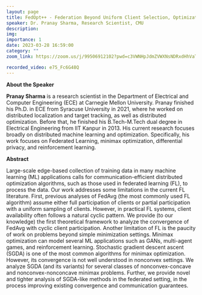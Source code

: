 ```yaml
---
layout: page
title: FedOpt++ - Federation Beyond Uniform Client Selection, Optimization Beyond Simple Minimization
speaker: Dr. Pranay Sharma, Research Scientist, CMU
description: 
img:
importance: 1
date: 2023-03-28 16:59:00
category: ""
zoom_link: https://zoom.us/j/99506912102?pwd=c3VWNHpJdmZVWXNsNDRxdHhVaTBuZz09

recorded_video: e75_Fc6G48Q
---
```

**About the Speaker** 

**Pranay Sharma** is a research scientist in the Department of Electrical and Computer Engineering (ECE) at Carnegie Mellon University. Pranay finished his Ph.D. in ECE from Syracuse University in 2021, where he worked on distributed localization and target tracking, as well as distributed optimization. Before that, he finished his B.Tech-M.Tech dual degree in Electrical Engineering from IIT Kanpur in 2013. His current research focuses broadly on distributed machine learning and optimization. Specifically, his work focuses on Federated Learning, minimax optimization, differential privacy, and reinforcement learning.

**Abstract**

Large-scale edge-based collection of training data in many machine learning (ML) applications calls for communication-efficient distributed optimization algorithms, such as those used in federated learning (FL), to process the data. Our work addresses some limitations in the current FL literature. First, previous analyses of FedAvg (the most commonly used FL algorithm) assume either full participation of clients or partial participation with a uniform sampling of clients. However, in practical FL systems, client availability often follows a natural cyclic pattern. We provide (to our knowledge) the first theoretical framework to analyze the convergence of FedAvg with cyclic client participation. Another limitation of FL is the paucity of work on problems beyond simple minimization settings. Minimax optimization can model several ML applications such as GANs, multi-agent games, and reinforcement learning. Stochastic gradient descent ascent (SGDA) is one of the most common algorithms for minimax optimization. However, its convergence is not well understood in nonconvex settings. We analyze SGDA (and its variants) for several classes of nonconvex-concave and nonconvex-nonconcave minimax problems. Further, we provide novel and tighter analysis of SGDA-like methods in the federated setting, in the process improving existing convergence and communication guarantees.

